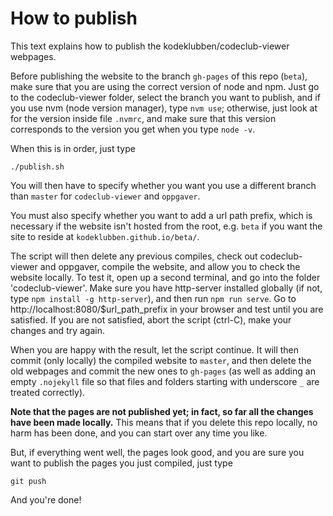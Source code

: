 # How to publish

This text explains how to publish the kodeklubben/codeclub-viewer webpages.

Before publishing the website to the branch `gh-pages` of this repo (`beta`), make sure that you are using the correct
version of node and npm. Just go to the codeclub-viewer folder, select the
branch you want to publish, and if you use nvm (node version manager), type `nvm use`; otherwise, just look at
for the version inside file `.nvmrc`, and make sure that this version corresponds to the version you get when you
type `node -v`.

When this is in order, just type
```
./publish.sh
```

You will then have to specify whether you want you use a different branch than `master` for `codeclub-viewer` and
`oppgaver`.

You must also specify whether you want to add a url path prefix, which is necessary if the website isn't hosted
from the root, e.g. `beta` if you want the site to reside at `kodeklubben.github.io/beta/`.

The script will then delete any previous compiles, check out codeclub-viewer and oppgaver, compile the website,
and allow you to check the website locally. To test it, open up a second terminal, and go into the folder
'codeclub-viewer'. Make sure you have http-server installed globally (if not, type `npm install -g http-server`),
and then run `npm run serve`. Go to http://localhost:8080/$url_path_prefix in your browser
and test until you are satisfied. If you are not satisfied, abort the script (ctrl-C), make your changes
and try again.

When you are happy with the result, let the script continue. It will then commit (only locally) the compiled website
to `master`, and then delete the old webpages and commit the new ones to `gh-pages` (as well as adding an empty
 `.nojekyll` file so that files and folders starting with underscore `_` are treated correctly).

**Note that the pages are not published yet; in fact, so far all the changes have been made locally.**
This means that if you delete this repo locally, no harm has been done, and you can start over any time you like.

But, if everything went well, the pages look good, and you are sure you want to publish the pages you just compiled,
just type
```
git push
```

And you're done!
